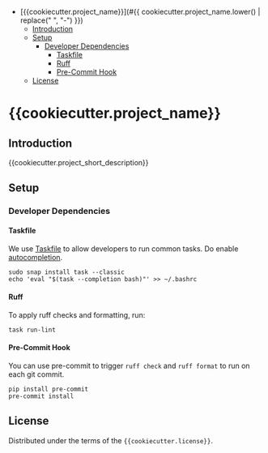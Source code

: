 <!-- Tip - Pycharm supports easy updating Table of Comment (TOC) using Alt+Enter -->
<!-- TOC -->
* [{{cookiecutter.project_name}}](#{{ cookiecutter.project_name.lower() | replace(" ", "-") }})
  * [Introduction](#introduction)
  * [Setup](#setup)
    * [Developer Dependencies](#developer-dependencies)
      * [Taskfile](#taskfile)
      * [Ruff](#ruff)
      * [Pre-Commit Hook](#pre-commit-hook)
  * [License](#license)
<!-- TOC -->

# {{cookiecutter.project_name}}

## Introduction

{{cookiecutter.project_short_description}}

## Setup

### Developer Dependencies

#### Taskfile

We use [Taskfile](https://taskfile.dev/) to allow developers to run common tasks. Do enable [autocompletion](https://taskfile.dev/installation/#setup-completions).

```shell
sudo snap install task --classic
echo 'eval "$(task --completion bash)"' >> ~/.bashrc
```

#### Ruff

To apply ruff checks and formatting, run:
```shell
task run-lint
```

#### Pre-Commit Hook

You can use pre-commit to trigger `ruff check` and `ruff format` to run on each git commit. 

```shell
pip install pre-commit
pre-commit install
```

## License

Distributed under the terms of the `{{cookiecutter.license}}`.
